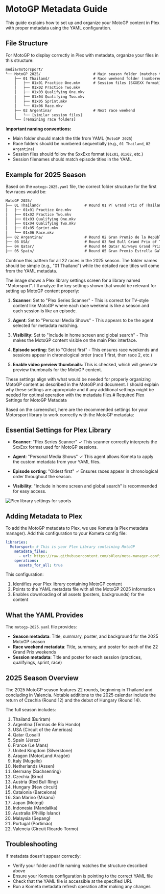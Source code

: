 # MotoGP Metadata Guide

This guide explains how to set up and organize your MotoGP content in Plex with proper metadata using the YAML configuration.

## File Structure

For MotoGP to display correctly in Plex with metadata, organize your files in this structure:

```txt
media/motorsport/
└── MotoGP 2025/                        # Main season folder (matches title in YAML)
    ├── 01 Thailand/                    # Race weekend folder (numbered sequentially)
    │   ├── 01x01 Practice One.mkv      # Session files (SXXEXX format)
    │   ├── 01x02 Practice Two.mkv
    │   ├── 01x03 Qualifying One.mkv
    │   ├── 01x04 Qualifying Two.mkv
    │   ├── 01x05 Sprint.mkv
    │   └── 01x06 Race.mkv
    ├── 02 Argentina/                   # Next race weekend
    │   └── [similar session files]
    └── [remaining race folders]
```

**Important naming conventions:**
- Main folder should match the title from YAML (`MotoGP 2025`)
- Race folders should be numbered sequentially (e.g., `01 Thailand`, `02 Argentina`)
- Session files should follow the SxxExx format (`01x01`, `01x02`, etc.)
- Session filenames should match episode titles in the YAML

## Example for 2025 Season

Based on the `motogp-2025.yaml` file, the correct folder structure for the first few races would be:

```txt
MotoGP 2025/
├── 01 Thailand/                    # Round 01 PT Grand Prix of Thailand
│   ├── 01x01 Practice One.mkv
│   ├── 01x02 Practice Two.mkv
│   ├── 01x03 Qualifying One.mkv
│   ├── 01x04 Qualifying Two.mkv
│   ├── 01x05 Sprint.mkv
│   └── 01x06 Race.mkv
├── 02 Argentina/                   # Round 02 Gran Premio de la República Argentina
├── 03 USA/                         # Round 03 Red Bull Grand Prix of The Americas
├── 04 Qatar/                       # Round 04 Qatar Airways Grand Prix of Qatar
├── 05 Spain/                       # Round 05 Gran Premio Estrella Galicia 0,0 de España
```

Continue this pattern for all 22 races in the 2025 season. The folder names should be simple (e.g., "01 Thailand") while the detailed race titles will come from the YAML metadata.

<think>The image shows a Plex library settings screen for a library named "Motorsport". I'll analyze the key settings shown that would be relevant for setting up MotoGP content properly:

1. **Scanner**: Set to "Plex Series Scanner" - This is correct for TV-style content like MotoGP where each race weekend is like a season and each session is like an episode.

2. **Agent**: Set to "Personal Media Shows" - This appears to be the agent selected for metadata matching.

3. **Visibility**: Set to "Include in home screen and global search" - This makes the MotoGP content visible on the main Plex interface.

4. **Episode sorting**: Set to "Oldest first" - This ensures race weekends and sessions appear in chronological order (race 1 first, then race 2, etc.)

5. **Enable video preview thumbnails**: This is checked, which will generate preview thumbnails for the MotoGP content.

These settings align with what would be needed for properly organizing MotoGP content as described in the MotoGP.md document. I should explain why these settings are appropriate and if any additional settings might be needed for optimal operation with the metadata files.</think># Required Plex Settings for MotoGP Metadata

Based on the screenshot, here are the recommended settings for your Motorsport library to work correctly with the MotoGP metadata:

## Essential Settings for Plex Library

- **Scanner**: "Plex Series Scanner" ✓
  This scanner correctly interprets the SxxExx format used for MotoGP sessions.

- **Agent**: "Personal Media Shows" ✓
  This agent allows Kometa to apply the custom metadata from your YAML files.

- **Episode sorting**: "Oldest first" ✓
  Ensures races appear in chronological order throughout the season.

- **Visibility**: "Include in home screen and global search" is recommended for easy access.

![Plex library settings for sports](https://github.com/s0len/meta-manager-config/blob/main/images/correct-plex-libary-setting.png)

## Adding Metadata to Plex

To add the MotoGP metadata to Plex, we use Kometa (a Plex metadata manager). Add this configuration to your Kometa config file:

```yaml
libraries:
  Motorsport: # This is your Plex Library containing MotoGP
    metadata_files:
      - url: https://raw.githubusercontent.com/s0len/meta-manager-config/main/metadata_files/motogp-2025.yaml
    operations:
      assets_for_all: true
```

This configuration:
1. Identifies your Plex library containing MotoGP content
2. Points to the YAML metadata file with all the MotoGP 2025 information
3. Enables downloading of all assets (posters, backgrounds) for the content

## What the YAML Provides

The `motogp-2025.yaml` file provides:

- **Season metadata**: Title, summary, poster, and background for the 2025 MotoGP season
- **Race weekend metadata**: Title, summary, and poster for each of the 22 Grand Prix weekends
- **Session metadata**: Title and poster for each session (practices, qualifyings, sprint, race)

## 2025 Season Overview

The 2025 MotoGP season features 22 rounds, beginning in Thailand and concluding in Valencia. Notable additions to the 2025 calendar include the return of Czechia (Round 12) and the debut of Hungary (Round 14).

The full season includes:
1. Thailand (Buriram)
2. Argentina (Termas de Río Hondo)
3. USA (Circuit of the Americas)
4. Qatar (Losail)
5. Spain (Jerez)
6. France (Le Mans)
7. United Kingdom (Silverstone)
8. Aragon (MotorLand Aragón)
9. Italy (Mugello)
10. Netherlands (Assen)
11. Germany (Sachsenring)
12. Czechia (Brno)
13. Austria (Red Bull Ring)
14. Hungary (New circuit)
15. Catalonia (Barcelona)
16. San Marino (Misano)
17. Japan (Motegi)
18. Indonesia (Mandalika)
19. Australia (Phillip Island)
20. Malaysia (Sepang)
21. Portugal (Portimão)
22. Valencia (Circuit Ricardo Tormo)

## Troubleshooting

If metadata doesn't appear correctly:
- Verify your folder and file naming matches the structure described above
- Ensure your Kometa configuration is pointing to the correct YAML file
- Check that the YAML file is accessible at the specified URL
- Run a Kometa metadata refresh operation after making any changes
